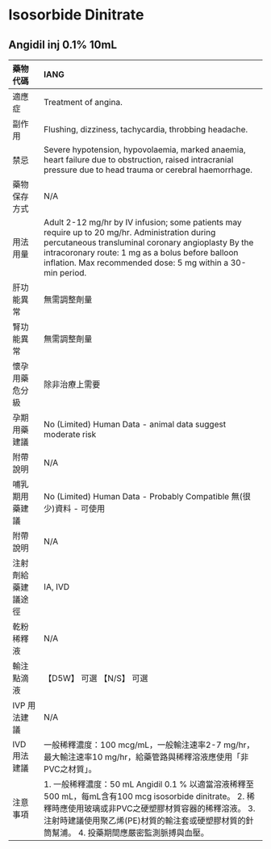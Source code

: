 # Isosorbide Dinitrate

## Angidil inj 0.1% 10mL

| 藥物代碼           | IANG                                                                                                                                                                                                                                                                     |
|:-------------------|:-------------------------------------------------------------------------------------------------------------------------------------------------------------------------------------------------------------------------------------------------------------------------|
| 適應症             | Treatment of angina.                                                                                                                                                                                                                                                     |
| 副作用             | Flushing, dizziness, tachycardia, throbbing headache.                                                                                                                                                                                                                    |
| 禁忌               | Severe hypotension, hypovolaemia, marked anaemia, heart failure due to obstruction, raised intracranial pressure due to head trauma or cerebral haemorrhage.                                                                                                             |
| 藥物保存方式       | N/A                                                                                                                                                                                                                                                                      |
| 用法用量           | Adult 2-12 mg/hr by IV infusion; some patients may require up to 20 mg/hr. Administration during percutaneous transluminal coronary angioplasty By the intracoronary route: 1 mg as a bolus before balloon inflation. Max recommended dose: 5 mg within a 30-min period. |
| 肝功能異常         | 無需調整劑量                                                                                                                                                                                                                                                             |
| 腎功能異常         | 無需調整劑量                                                                                                                                                                                                                                                             |
| 懷孕用藥危分級     | 除非治療上需要                                                                                                                                                                                                                                                           |
| 孕期用藥建議       | No (Limited) Human Data - animal data suggest moderate risk                                                                                                                                                                                                              |
| 附帶說明           | N/A                                                                                                                                                                                                                                                                      |
| 哺乳期用藥建議     | No (Limited) Human Data - Probably Compatible 無(很少)資料 - 可使用                                                                                                                                                                                                      |
| 附帶說明           | N/A                                                                                                                                                                                                                                                                      |
| 注射劑給藥建議途徑 | IA, IVD                                                                                                                                                                                                                                                                  |
| 乾粉稀釋液         | N/A                                                                                                                                                                                                                                                                      |
| 輸注點滴液         | 【D5W】 可選  【N/S】 可選                                                                                                                                                                                                                                               |
| IVP 用法建議       | N/A                                                                                                                                                                                                                                                                      |
| IVD 用法建議       | 一般稀釋濃度：100 mcg/mL，一般輸注速率2-7 mg/hr，最大輸注速率10 mg/hr，給藥管路與稀釋溶液應使用「非PVC之材質」。                                                                                                                                                         |
| 注意事項           | 1. 一般稀釋濃度：50 mL Angidil 0.1 % 以適當溶液稀釋至500 mL，每mL含有100 mcg isosorbide dinitrate。 2. 稀釋時應使用玻璃或非PVC之硬塑膠材質容器的稀釋溶液。 3. 注射時建議使用聚乙烯(PE)材質的輸注套或硬塑膠材質的針筒幫浦。 4. 投藥期間應嚴密監測脈搏與血壓。             |

